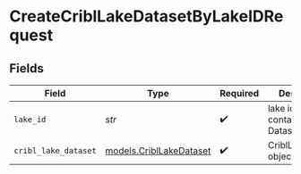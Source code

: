 # CreateCriblLakeDatasetByLakeIDRequest


## Fields

| Field                                                    | Type                                                     | Required                                                 | Description                                              |
| -------------------------------------------------------- | -------------------------------------------------------- | -------------------------------------------------------- | -------------------------------------------------------- |
| `lake_id`                                                | *str*                                                    | :heavy_check_mark:                                       | lake id that contains the Datasets                       |
| `cribl_lake_dataset`                                     | [models.CriblLakeDataset](../models/cribllakedataset.md) | :heavy_check_mark:                                       | CriblLakeDataset object                                  |